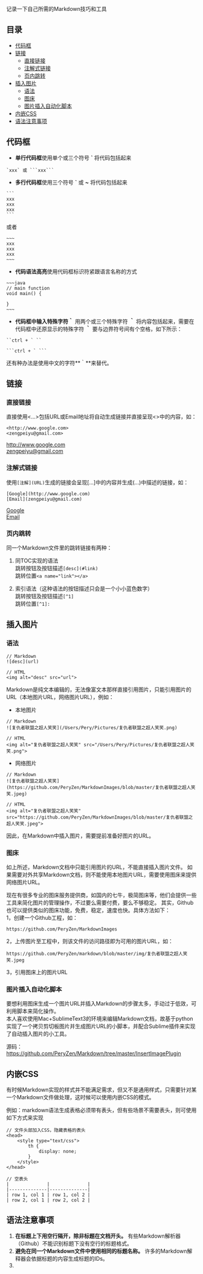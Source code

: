 记录一下自己所需的Markdown技巧和工具

## 目录
<!-- MarkdownTOC -->

- [代码框](#代码框)
- [链接](#链接)
    - [直接链接](#直接链接)
    - [注解式链接](#注解式链接)
    - [页内跳转](#页内跳转)
- [插入图片](#插入图片)
    - [语法](#语法)
    - [图床](#图床)
    - [图片插入自动化脚本](#图片插入自动化脚本)
- [内嵌CSS](#内嵌css)
- [语法注意事项](#语法注意事项)

<!-- /MarkdownTOC -->

<a name="代码框"></a>
## 代码框

* **单行代码框**使用单个或三个符号 **`** 将代码包括起来
~~~
`xxx` 或 ```xxx```
~~~

* **多行代码框**使用三个符号 **`** 或 **~** 将代码包括起来
~~~
```
xxx
xxx
xxx
```
~~~
或者
```
~~~
xxx
xxx
xxx
~~~
```

* **代码语法高亮**使用代码框标识符紧跟语言名称的方式
```
~~~java
// main function
void main() {

}
~~~
```

* **代码框中输入特殊字符｀** 用两个或三个特殊字符 **｀** 将内容包括起来，需要在代码框中还原显示的特殊字符 **｀** 要与边界符号间有个空格，如下所示：
~~~
``ctrl + ` ``

```ctrl + ` ```
~~~
还有种办法是使用中文的字符**｀**来替代。

<a name="链接"></a>
## 链接

<a name="直接链接"></a>
### 直接链接

直接使用<...>包括URL或Email地址将自动生成链接并直接呈现<>中的内容，如：
```
<http://www.google.com>
<zengpeiyu@gmail.com>
```
<http://www.google.com>  
<zengpeiyu@gmail.com>

<a name="注解式链接"></a>
### 注解式链接

使用```[注解](URL)```生成的链接会呈现[...]中的内容并生成(...)中描述的链接，如：
```
[Google](http://www.google.com)
[Email](zengpeiyu@gmail.com)
```
[Google](http://www.google.com)  
[Email](zengpeiyu@gmail.com)

<a name="页内跳转"></a>
### 页内跳转

同一个Markdown文件里的跳转链接有两种：

1. 同TOC实现的语法  
跳转按钮及按钮描述`[desc](#link)`  
跳转位置`<a name="link"></a>`  

2. 索引语法（这种语法的按钮描述只会是一个小小蓝色数字）  
跳转按钮及按钮描述`[^1]`  
跳转位置`[^1]: `

<a name="插入图片"></a>
## 插入图片

<a name="语法"></a>
### 语法

```
// Markdown
![desc](url)

// HTML
<img alt="desc" src="url">
```

Markdown是纯文本编辑的，无法像富文本那样直接引用图片，只能引用图片的URL（本地图片URL，网络图片URL），例如：  

* 本地图片
```
// Markdown
![复仇者联盟之超人笑笑](/Users/Pery/Pictures/复仇者联盟之超人笑笑.png)

// HTML
<img alt="复仇者联盟之超人笑笑" src="/Users/Pery/Pictures/复仇者联盟之超人笑笑.png">
```

* 网络图片
```
// Markdown
![复仇者联盟之超人笑笑](https://github.com/PeryZen/MarkdownImages/blob/master/复仇者联盟之超人笑笑.jpeg)

// HTML
<img alt="复仇者联盟之超人笑笑" src="https://github.com/PeryZen/MarkdownImages/blob/master/复仇者联盟之超人笑笑.jpeg">
```

因此，在Markdown中插入图片，需要提前准备好图片的URL。


<a name="图床"></a>
### 图床

如上所述，Markdown文档中只能引用图片的URL，不能直接插入图片文件。
如果需要对外共享Markdown文档，则不能使用本地图片URL，需要使用图床来提供网络图片URL。

现在有很多专业的图床服务提供商，如国内的七牛，极简图床等，他们会提供一些工具来简化图片的管理操作，不过要么需要付费，要么不够稳定。
其实，Github也可以提供类似的图床功能，免费，稳定，速度也快。具体方法如下：  
1，创建一个Github工程，如：    
```
https://github.com/PeryZen/MarkdownImages
```

2，上传图片至工程中，则该文件的访问路径即为可用的图片URL，如：    
```
https://github.com/PeryZen/markdown/blob/master/img/复仇者联盟之超人笑笑.jpeg
```

3，引用图床上的图片URL


<a name="图片插入自动化脚本"></a>
### 图片插入自动化脚本

要想利用图床生成一个图片URL并插入Markdown的步骤太多，手动过于低效，可利用脚本来简化操作。  
本人喜欢使用Mac+SublimeText3的环境来编辑Markdown文档，故基于python实现了一个拷贝剪切板图片并生成图片URL的小脚本，并配合Sublime插件来实现了自动插入图片的小工具。

源码：<https://github.com/PeryZen/Markdown/tree/master/InsertImagePlugin>  

<a name="内嵌css"></a>
## 内嵌CSS

有时候Markdown实现的样式并不能满足需求，但又不是通用样式，只需要针对某一个Markdown文件做处理，这时候可以使用内嵌CSS的模式。

例如：markdown语法生成表格必须带有表头，但有些场景不需要表头，则可使用如下方式来实现
~~~
// 文件头部加入CSS，隐藏表格的表头
<head>
    <style type="text/css">
        th {
            display: none;
        }
    </style>
</head>

// 空表头
|              |              |
|--------------|--------------|  
| row 1, col 1 | row 1, col 2 |  
| row 2, col 1 | row 2, col 2 |  
~~~

<a name="语法注意事项"></a>
## 语法注意事项

1. **在标题上下用空行隔开，除非标题在文档开头。** 有些Markdown解析器（Github）不能识别标题下没有空行的标题格式。
2. **避免在同一个Markdown文件中使用相同的标题名称。** 许多的Markdown解释器会依据标题的内容生成标题的IDs。
3. 
